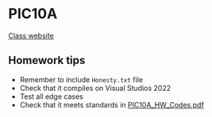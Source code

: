 # PIC10A
[Class website](https://www.math.ucla.edu/~mikel/teaching/pic10a/)

## Homework tips
* Remember to include `Honesty.txt` file
* Check that it compiles on Visual Studios 2022
* Test all edge cases
* Check that it meets standards in [PIC10A_HW_Codes.pdf](https://bruinlearn.ucla.edu/courses/96722/files/7003153?module_item_id=4086847)
